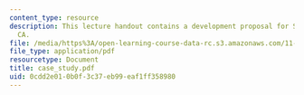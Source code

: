 ```yaml
---
content_type: resource
description: This lecture handout contains a development proposal for Sacramento,
  CA.
file: /media/https%3A/open-learning-course-data-rc.s3.amazonaws.com/11-952-foshan-china-workshop-spring-2004/0cdd2e010b0f3c37eb99eaf1ff358980_case_study.pdf
file_type: application/pdf
resourcetype: Document
title: case_study.pdf
uid: 0cdd2e01-0b0f-3c37-eb99-eaf1ff358980
---
```


